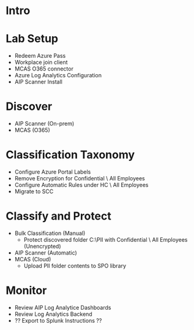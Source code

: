 # Intro

# Lab Setup

- Redeem Azure Pass
- Workplace join client
- MCAS O365 connector
- Azure Log Analytics Configuration
- AIP Scanner Install

# Discover

- AIP Scanner (On-prem)
- MCAS (O365)

# Classification Taxonomy

- Configure Azure Portal Labels
 - Remove Encryption for Confidential \ All Employees
 - Configure Automatic Rules under HC \ All Employees
- Migrate to SCC

# Classify and Protect

- Bulk Classification (Manual)
  - Protect discovered folder C:\PII with Confidential \ All Employees (Unencrypted)
- AIP Scanner (Automatic)
- MCAS (Cloud)
  - Upload PII folder contents to SPO library

# Monitor

- Review AIP Log Analytice Dashboards
- Review Log Analytics Backend
- ?? Export to Splunk Instructions ??

